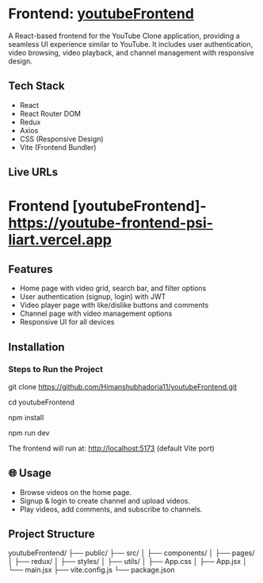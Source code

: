 # Frontend: [youtubeFrontend](https://github.com/Himanshubhadoria11/youtubeFrontend.git)

A React-based frontend for the YouTube Clone application, providing a seamless UI experience similar to YouTube. It includes user authentication, video browsing, video playback, and channel management with responsive design.

## Tech Stack
- React
- React Router DOM
- Redux
- Axios
- CSS (Responsive Design)
- Vite (Frontend Bundler)

## Live URLs

# Frontend [youtubeFrontend]-	  https://youtube-frontend-psi-liart.vercel.app

## Features
- Home page with video grid, search bar, and filter options
- User authentication (signup, login) with JWT
- Video player page with like/dislike buttons and comments
- Channel page with video management options
- Responsive UI for all devices

## Installation

### Steps to Run the Project

git clone https://github.com/Himanshubhadoria11/youtubeFrontend.git 

cd youtubeFrontend

npm install

npm run dev


The frontend will run at: [http://localhost:5173](http://localhost:5173) (default Vite port)

## 🌐 Usage
- Browse videos on the home page.
- Signup & login to create channel and upload videos.
- Play videos, add comments, and subscribe to channels.

## Project Structure

youtubeFrontend/
├── public/
├── src/
│   ├── components/
│   ├── pages/
│   ├── redux/
│   ├── styles/
│   ├── utils/
│   ├── App.css
│   ├── App.jsx
│   └── main.jsx
├── vite.config.js
└── package.json


